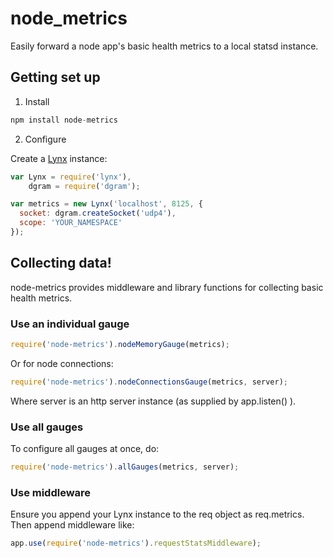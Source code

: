 # node_metrics
Easily forward a node app's basic health metrics to a local statsd instance.

## Getting set up
1. Install

  ```js
  npm install node-metrics
  ```
2. Configure

  Create a [Lynx](https://github.com/dscape/lynx) instance:

  ```js
  var Lynx = require('lynx'),
      dgram = require('dgram');

  var metrics = new Lynx('localhost', 8125, {
    socket: dgram.createSocket('udp4'),
    scope: 'YOUR_NAMESPACE'
  });
  ```
  
## Collecting data!
  node-metrics provides middleware and library functions for collecting basic health metrics.

  ### Use an individual gauge

  ```js
  require('node-metrics').nodeMemoryGauge(metrics);
  ```

  Or for node connections:

  ```js
  require('node-metrics').nodeConnectionsGauge(metrics, server);
  ```

  Where server is an http server instance (as supplied by app.listen() ).

  ### Use all gauges
  To configure all gauges at once, do:

  ```js
  require('node-metrics').allGauges(metrics, server);
  ```

  ### Use middleware 
  Ensure you append your Lynx instance to the req object as req.metrics. Then append middleware like:

  ```js
  app.use(require('node-metrics').requestStatsMiddleware);
  ```

